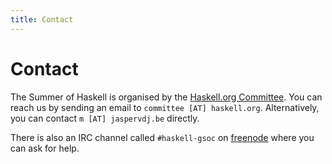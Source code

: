 ```yaml
---
title: Contact
---
```


# Contact

The Summer of Haskell is organised by the
[Haskell.org Committee](https://wiki.haskell.org/Haskell.org_committee).  You
can reach us by sending an email to `committee [AT] haskell.org`.
Alternatively, you can contact `m [AT] jaspervdj.be` directly.

There is also an IRC channel called `#haskell-gsoc` on
[freenode](https://freenode.net/) where you can ask for help.
